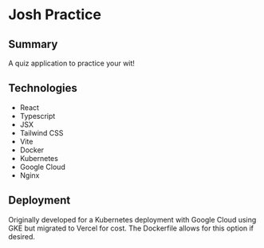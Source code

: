 # Josh Practice

## Summary

A quiz application to practice your wit!

## Technologies

- React
- Typescript
- JSX
- Tailwind CSS
- Vite
- Docker
- Kubernetes
- Google Cloud
- Nginx

## Deployment

Originally developed for a Kubernetes deployment with Google Cloud using GKE but migrated to Vercel for cost. The Dockerfile allows for this option if desired.
